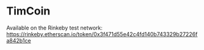 # TimCoin

Available on the Rinkeby test network: https://rinkeby.etherscan.io/token/0x3f471d55e42c4fd140b743329b27226fa842b1ce
